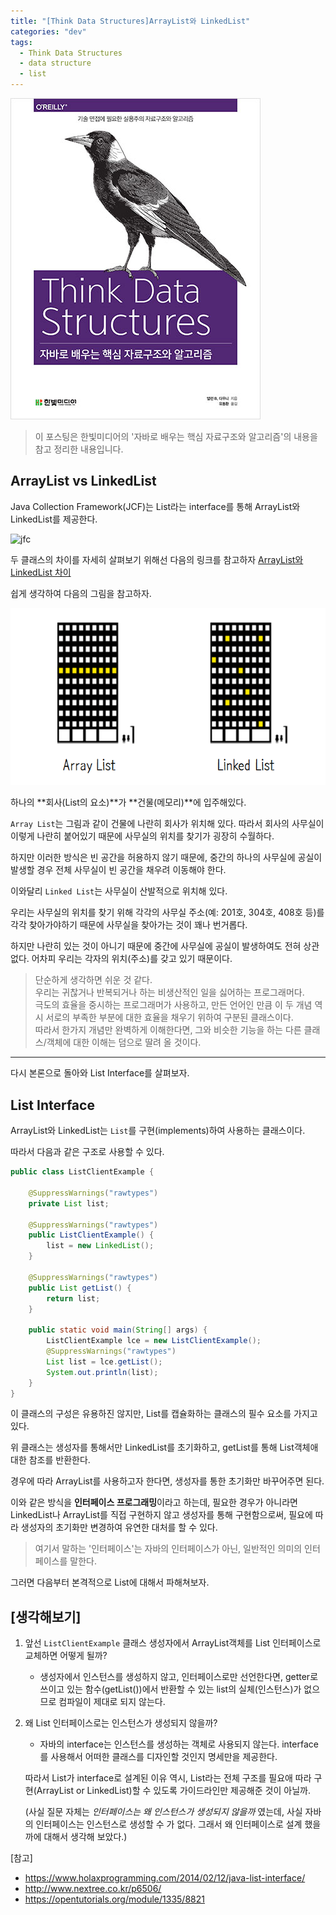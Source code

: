 ```yaml
---
title: "[Think Data Structures]ArrayList와 LinkedList"
categories: "dev"
tags:
  - Think Data Structures
  - data structure
  - list
---
```


![tds_book](/assets/images/study/dev/2019/tds_book.jpg)
>이 포스팅은 한빛미디어의 '자바로 배우는 핵심 자료구조와 알고리즘'의 내용을 참고 정리한 내용입니다.

## ArrayList vs LinkedList
Java Collection Framework(JCF)는 List라는 interface를 통해 ArrayList와 LinkedList를 제공한다.

![jfc](http://www.nextree.co.kr/content/images/2016/09/jdchoi_20140220_JCF.png)

두 클래스의 차이를 자세히 살펴보기 위해선 다음의 링크를 참고하자 [ArrayList와 LinkedList 차이](http://www.nextree.co.kr/p6506/)

쉽게 생각하여 다음의 그림을 참고하자.

![list](/assets/images/study/dev/2019/2_list.png)

하나의 **회사(List의 요소)**가 **건물(메모리)**에 입주해있다. 

<code>Array List</code>는 그림과 같이 건물에 나란히 회사가 위치해 있다. 따라서 회사의 사무실이 이렇게 나란히 붙어있기 때문에 사무실의 위치를 찾기가 굉장히 수월하다.

하지만 이러한 방식은 빈 공간을 허용하지 않기 때문에, 중간의 하나의 사무실에 공실이 발생할 경우 전체 사무실이 빈 공간을 채우려 이동해야 한다.

이와달리 <code>Linked List</code>는 사무실이 산발적으로 위치해 있다.

우리는 사무실의 위치를 찾기 위해 각각의 사무실 주소(예: 201호, 304호, 408호 등)를 각각 찾아가야하기 때문에 사무실을 찾아가는 것이 꽤나 번거롭다.

하지만 나란히 있는 것이 아니기 때문에 중간에 사무실에 공실이 발생하여도 전혀 상관없다. 어차피 우리는 각자의 위치(주소)를 갖고 있기 때문이다.

>단순하게 생각하면 쉬운 것 같다.<br/>
우리는 귀찮거나 반복되거나 하는 비생산적인 일을 싫어하는 프로그래머다.<br/>
극도의 효율을 중시하는 프로그래머가 사용하고, 만든 언어인 만큼 이 두 개념 역시 서로의 부족한 부분에 대한 효율을 채우기 위하여 구분된 클래스이다.<br/>
따라서 한가지 개념만 완벽하게 이해한다면, 그와 비슷한 기능을 하는 다른 클래스/객체에 대한 이해는 덤으로 딸려 올 것이다.<br/>

---

다시 본론으로 돌아와 List Interface를 살펴보자.

## List Interface
ArrayList와 LinkedList는 <code>List</code>를 구현(implements)하여 사용하는 클래스이다.

따라서 다음과 같은 구조로 사용할 수 있다.

~~~java
public class ListClientExample {

    @SuppressWarnings("rawtypes")
    private List list;

    @SuppressWarnings("rawtypes")
    public ListClientExample() {
        list = new LinkedList();
    }

    @SuppressWarnings("rawtypes")
    public List getList() {
        return list;
    }

    public static void main(String[] args) {
        ListClientExample lce = new ListClientExample();
        @SuppressWarnings("rawtypes")
        List list = lce.getList();
        System.out.println(list);
    }
}
~~~

이 클래스의 구성은 유용하진 않지만, List를 캡슐화하는 클래스의 필수 요소를 가지고 있다.

위 클래스는 생성자를 통해서만 LinkedList를 초기화하고, getList를 통해 List객체애 대한 참조를 반환한다.

경우에 따라 ArrayList를 사용하고자 한다면, 생성자를 통한 초기화만 바꾸어주면 된다.

이와 같은 방식을 **인터페이스 프로그래밍**이라고 하는데, 필요한 경우가 아니라면 LinkedList나 ArrayList를 직접 구현하지 않고 생성자를 통해 구현함으로써, 필요에 따라 생성자의 초기화만 변경하여 유연한 대처를 할 수 있다. 

> 여기서 말하는 '인터페이스'는  자바의 인터페이스가 아닌, 일반적인 의미의 인터페이스를 말한다.

그러면 다음부터 본격적으로 List에 대해서 파해쳐보자.

## [생각해보기]
1. 앞선 <code>ListClientExample</code> 클래스 생성자에서 ArrayList객체를 List 인터페이스로 교체하면 어떻게 될까?
    - 생성자에서 인스턴스를 생성하지 않고, 인터페이스로만 선언한다면, getter로 쓰이고 있는 함수(getList())에서 반환할 수 있는 list의 실체(인스턴스)가 없으므로 컴파일이 제대로 되지 않는다.

2. 왜 List 인터페이스로는 인스턴스가 생성되지 않을까?
   - 자바의 interface는 인스턴스를 생성하는 객체로 사용되지 않는다. interface를 사용해서 어떠한 클래스를 디자인할 것인지 명세만을 제공한다.

   따라서 List가 interface로 설계된 이유 역시, List라는 전체 구조를 필요애 따라 구현(ArrayList or LinkedList)할 수 있도록 가이드라인만 제공해준 것이 아닐까.

   (사실 질문 자체는 *인터페이스는 왜 인스턴스가 생성되지 않을까* 였는데, 사실 자바의 인터페이스는 인스턴스로 생성할 수 가 없다. 그래서 왜 인터페이스로 설계 했을까에 대해서 생각해 보았다.)


[참고]
- https://www.holaxprogramming.com/2014/02/12/java-list-interface/
- http://www.nextree.co.kr/p6506/
- https://opentutorials.org/module/1335/8821